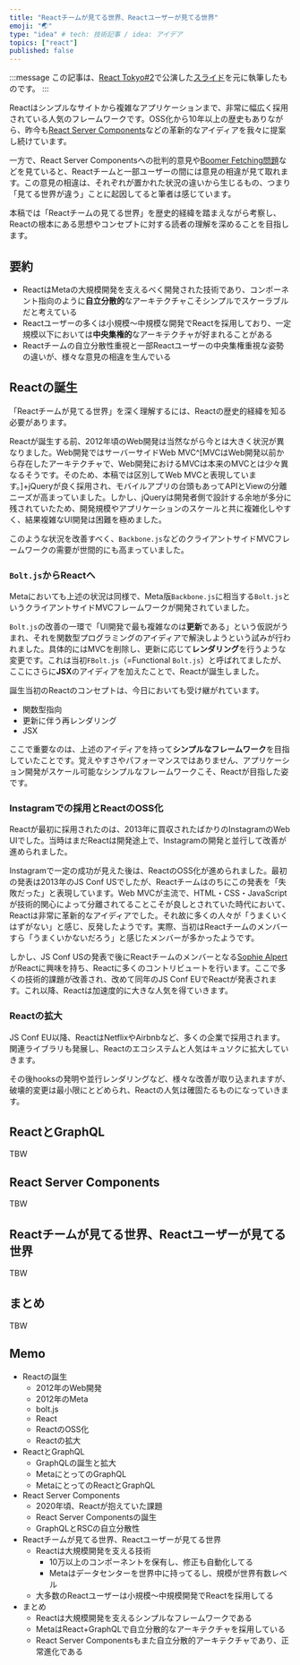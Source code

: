 ```yaml
---
title: "Reactチームが見てる世界、Reactユーザーが見てる世界"
emoji: "🌏"
type: "idea" # tech: 技術記事 / idea: アイデア
topics: ["react"]
published: false
---
```


:::message
この記事は、[React Tokyo#2](https://react-tokyo.connpass.com/event/343757/)で公演した[スライド](https://akifumisato.github.io/slide-of-react-tokyo-202502/1)を元に執筆したものです。
:::

Reactはシンプルなサイトから複雑なアプリケーションまで、非常に幅広く採用されている人気のフレームワークです。OSS化から10年以上の歴史もありながら、昨今も[React Server Components](https://ja.react.dev/blog/2023/03/22/react-labs-what-we-have-been-working-on-march-2023#react-server-components)などの革新的なアイディアを我々に提案し続けています。

一方で、React Server Componentsへの批判的意見や[Boomer Fetching問題](https://github.com/facebook/react/issues/29898)などを見ていると、Reactチームと一部ユーザーの間には意見の相違が見て取れます。この意見の相違は、それぞれが置かれた状況の違いから生じるもの、つまり「見てる世界が違う」ことに起因してると筆者は感じています。

本稿では「Reactチームの見てる世界」を歴史的経緯を踏まえながら考察し、Reactの根本にある思想やコンセプトに対する読者の理解を深めることを目指します。

## 要約

- ReactはMetaの大規模開発を支えるべく開発された技術であり、コンポーネント指向のように**自立分散的**なアーキテクチャこそシンプルでスケーラブルだと考えている
- Reactユーザーの多くは小規模〜中規模な開発でReactを採用しており、一定規模以下においては**中央集権的**なアーキテクチャが好まれることがある
- Reactチームの自立分散性重視と一部Reactユーザーの中央集権重視な姿勢の違いが、様々な意見の相違を生んでいる

## Reactの誕生

「Reactチームが見てる世界」を深く理解するには、Reactの歴史的経緯を知る必要があります。

Reactが誕生する前、2012年頃のWeb開発は当然ながら今とは大きく状況が異なりました。Web開発ではサーバーサイドWeb MVC^[MVCはWeb開発以前から存在したアーキテクチャで、Web開発におけるMVCは本来のMVCとは少々異なるそうです。そのため、本稿では区別してWeb MVCと表現しています。]+jQueryが良く採用され、モバイルアプリの台頭もあってAPIとViewの分離ニーズが高まっていました。しかし、jQueryは開発者側で設計する余地が多分に残されていたため、開発規模やアプリケーションのスケールと共に複雑化しやすく、結果複雑なUI開発は困難を極めました。

このような状況を改善すべく、`Backbone.js`などのクライアントサイドMVCフレームワークの需要が世間的にも高まっていました。

### `Bolt.js`からReactへ

Metaにおいても上述の状況は同様で、Meta版`Backbone.js`に相当する`Bolt.js`というクライアントサイドMVCフレームワークが開発されていました。

`Bolt.js`の改善の一環で「UI開発で最も複雑なのは**更新**である」という仮説がうまれ、それを関数型プログラミングのアイディアで解決しようという試みが行われました。具体的にはMVCを削除し、更新に応じて**レンダリング**を行うような変更です。これは当初`FBolt.js`（=Functional `Bolt.js`）と呼ばれてましたが、ここにさらに**JSX**のアイディアを加えたことで、Reactが誕生しました。

誕生当初のReactのコンセプトは、今日においても受け継がれています。

- 関数型指向
- 更新に伴う再レンダリング
- JSX

ここで重要なのは、上述のアイディアを持って**シンプルなフレームワーク**を目指していたことです。覚えやすさやパフォーマンスではありません、アプリケーション開発がスケール可能なシンプルなフレームワークこそ、Reactが目指した姿です。

### Instagramでの採用とReactのOSS化

Reactが最初に採用されたのは、2013年に買収されたばかりのInstagramのWeb UIでした。当時はまだReactは開発途上で、Instagramの開発と並行して改善が進められました。

Instagramで一定の成功が見えた後は、ReactのOSS化が進められました。最初の発表は2013年のJS Conf USでしたが、Reactチームはのちにこの発表を「失敗だった」と表現しています。Web MVCが主流で、HTML・CSS・JavaScriptが技術的関心によって分離されてることこそが良しとされていた時代において、Reactは非常に革新的なアイディアでした。それ故に多くの人々が「うまくいくはずがない」と感じ、反発したようです。実際、当初はReactチームのメンバーすら「うまくいかないだろう」と感じたメンバーが多かったようです。

しかし、JS Conf USの発表で後にReactチームのメンバーとなる[Sophie Alpert](https://twitter.com/sophiebits)がReactに興味を持ち、Reactに多くのコントリビュートを行います。ここで多くの技術的課題が改善され、改めて同年のJS Conf EUでReactが発表されます。これ以降、Reactは加速度的に大きな人気を得ていきます。

### Reactの拡大

JS Conf EU以降、ReactはNetflixやAirbnbなど、多くの企業で採用されます。関連ライブラリも発展し、Reactのエコシステムと人気はキュソクに拡大していきます。

その後hooksの発明や並行レンダリングなど、様々な改善が取り込まれますが、破壊的変更は最小限にとどめられ、Reactの人気は確固たるものになっていきます。

## ReactとGraphQL

TBW

## React Server Components

TBW

## Reactチームが見てる世界、Reactユーザーが見てる世界

TBW

## まとめ

TBW

## Memo

- Reactの誕生
  - 2012年のWeb開発
  - 2012年のMeta
  - bolt.js
  - React
  - ReactのOSS化
  - Reactの拡大
- ReactとGraphQL
  - GraphQLの誕生と拡大
  - MetaにとってのGraphQL
  - MetaにとってのReactとGraphQL
- React Server Components
  - 2020年頃、Reactが抱えていた課題
  - React Server Componentsの誕生
  - GraphQLとRSCの自立分散性
- Reactチームが見てる世界、Reactユーザーが見てる世界
  - Reactは大規模開発を支える技術
    - 10万以上のコンポーネントを保有し、修正も自動化してる
    - Metaはデータセンターを世界中に持ってるし、規模が世界有数レベル
  - 大多数のReactユーザーは小規模〜中規模開発でReactを採用してる
- まとめ
  - Reactは大規模開発を支えるシンプルなフレームワークである
  - MetaはReact+GraphQLで自立分散的なアーキテクチャを採用している
  - React Server Componentsもまた自立分散的アーキテクチャであり、正常進化である
